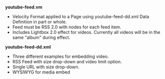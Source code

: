 **youtube-feed.vm**

* Velocity Format applied to a Page using youtube-feed-dd.xml Data Definition in part or whole.
* Feed must be RSS 2.0 with <item> nodes for each feed item.
* Includes Lightbox 2.0 effect for videos. Currently all videos will be in the same "album" during effect.

**youtube-feed-dd.xml**

* Three different examples for embedding video.
* RSS Feed with size drop-down and video limit option.
* Single URL with size drop-down.
* WYSIWYG for media embed 
